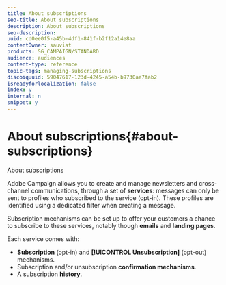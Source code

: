 ```yaml
---
title: About subscriptions
seo-title: About subscriptions
description: About subscriptions
seo-description: 
uuid: cd0ee0f5-a45b-4df1-841f-b2f12a14e8aa
contentOwner: sauviat
products: SG_CAMPAIGN/STANDARD
audience: audiences
content-type: reference
topic-tags: managing-subscriptions
discoiquuid: 59047617-123d-4245-a54b-b9730ae7fab2
isreadyforlocalization: false
index: y
internal: n
snippet: y
---
```


# About subscriptions{#about-subscriptions}

About subscriptions

Adobe Campaign allows you to create and manage newsletters and cross-channel communications, through a set of **services**: messages can only be sent to profiles who subscribed to the service (opt-in). These profiles are identified using a dedicated filter when creating a message.

Subscription mechanisms can be set up to offer your customers a chance to subscribe to these services, notably though **emails** and **landing pages**.

Each service comes with:

* **Subscription** (opt-in) and **[!UICONTROL Unsubscription]** (opt-out) mechanisms.
* Subscription and/or unsubscription **confirmation mechanisms**.
* A subscription **history**.

